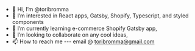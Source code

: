 - 👋 Hi, I’m @toribromma
- 👀 I’m interested in React apps, Gatsby, Shopify, Typescript, and styled components
- 🌱 I’m currently learning e-commerce Shopify Gatsby app,
- 💞️ I’m looking to collaborate on any cool ideas,
- 📫 How to reach me --- email @ toribromma@gmail.com

<!---
toribromma/toribromma is a ✨ special ✨ repository because its `README.md` (this file) appears on your GitHub profile.
You can click the Preview link to take a look at your changes.
--->
